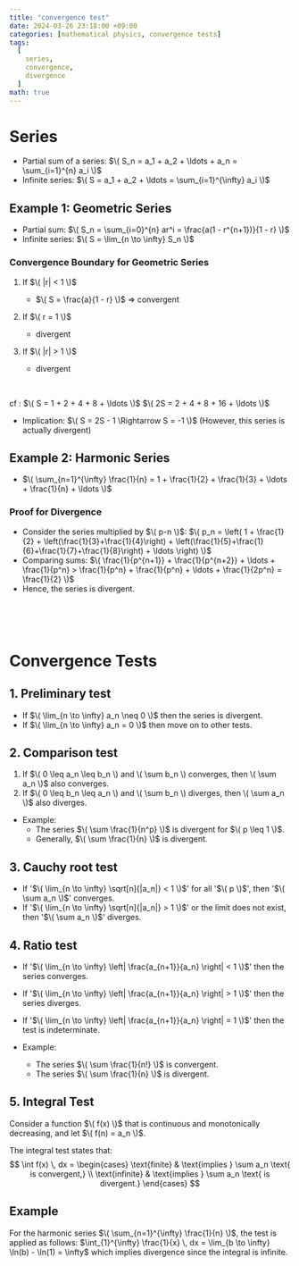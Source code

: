 ```yaml
---
title: "convergence test"
date: 2024-03-26 23:18:00 +09:00
categories: [mathematical physics, convergence tests]
tags:
  [
    series,
    convergence,
    divergence
  ]
math: true
---
```


# Series

- Partial sum of a series: 
  $\( S_n = a_1 + a_2 + \ldots + a_n = \sum_{i=1}^{n} a_i \)$
- Infinite series: 
  $\( S = a_1 + a_2 + \ldots = \sum_{i=1}^{\infty} a_i \)$

## Example 1: Geometric Series

- Partial sum: 
  $\( S_n = \sum_{i=0}^{n} ar^i = \frac{a(1 - r^{n+1})}{1 - r} \)$
- Infinite series: 
  $\( S = \lim_{n \to \infty} S_n \)$

### Convergence Boundary for Geometric Series
1) If $\( |r| < 1 \)$
   - $\( S = \frac{a}{1 - r} \)$ => convergent

2) If $\( r = 1 \)$
   - divergent

3) If $\( |r| > 1 \)$
   - divergent

</br>

cf :
  $\( S = 1 + 2 + 4 + 8 + \ldots \)$ 
  $\( 2S = 2 + 4 + 8 + 16 + \ldots \)$ 
  - Implication: $\( S = 2S - 1 \Rightarrow S = -1 \)$ (However, this series is actually divergent)

## Example 2: Harmonic Series

- $\( \sum_{n=1}^{\infty} \frac{1}{n} = 1 + \frac{1}{2} + \frac{1}{3} + \ldots + \frac{1}{n} + \ldots \)$

### Proof for Divergence
- Consider the series multiplied by $\( p-n \)$:
  $\( p_n = \left( 1 + \frac{1}{2} + \left(\frac{1}{3}+\frac{1}{4}\right) + \left(\frac{1}{5}+\frac{1}{6}+\frac{1}{7}+\frac{1}{8}\right) + \ldots \right) \)$
- Comparing sums:
  $\( \frac{1}{p^{n+1}} + \frac{1}{p^{n+2}} + \ldots + \frac{1}{p^n} > \frac{1}{p^n} + \frac{1}{p^n} + \ldots + \frac{1}{2p^n} = \frac{1}{2} \)$
- Hence, the series is divergent.

</br>
</br>
</br>

# Convergence Tests

## 1. Preliminary test

- If $\( \lim_{n \to \infty} a_n \neq 0 \)$ then the series is divergent.
- If $\( \lim_{n \to \infty} a_n = 0 \)$ then move on to other tests.

## 2. Comparison test

1. If $\( 0 \leq a_n \leq b_n \) and \( \sum b_n \) converges, then \( \sum a_n \)$ also converges.
2. If $\( 0 \leq b_n \leq a_n \) and \( \sum b_n \) diverges, then \( \sum a_n \)$ also diverges.

- Example: 
  - The series $\( \sum \frac{1}{n^p} \)$ is divergent for $\( p \leq 1 \)$.
  - Generally, $\( \sum \frac{1}{n} \)$ is divergent.

## 3. Cauchy root test

- If '$\( \lim_{n \to \infty} \sqrt[n]{|a_n|} < 1 \)$' for all '$\( p \)$', then '$\( \sum a_n \)$' converges.
- If '$\( \lim_{n \to \infty} \sqrt[n]{|a_n|} > 1 \)$' or the limit does not exist, then '$\( \sum a_n \)$' diverges.

## 4. Ratio test

- If '$\( \lim_{n \to \infty} \left| \frac{a_{n+1}}{a_n} \right| < 1 \)$' then the series converges.
- If '$\( \lim_{n \to \infty} \left| \frac{a_{n+1}}{a_n} \right| > 1 \)$' then the series diverges.
- If '$\( \lim_{n \to \infty} \left| \frac{a_{n+1}}{a_n} \right| = 1 \)$' then the test is indeterminate.

- Example: 
  - The series $\( \sum \frac{1}{n!} \)$ is convergent.
  - The series $\( \sum \frac{1}{n} \)$ is divergent.

## 5. Integral Test

Consider a function $\( f(x) \)$ that is continuous and monotonically decreasing, and let $\( f(n) = a_n \)$.

The integral test states that:
$$
\int f(x) \, dx =
\begin{cases} 
\text{finite} & \text{implies } \sum a_n \text{ is convergent,} \\
\text{infinite} & \text{implies } \sum a_n \text{ is divergent.}
\end{cases}
$$

## Example

For the harmonic series $\( \sum_{n=1}^{\infty} \frac{1}{n} \)$, the test is applied as follows:
$\int_{1}^{\infty} \frac{1}{x} \, dx = \lim_{b \to \infty} \ln(b) - \ln(1) = \infty$
which implies divergence since the integral is infinite.